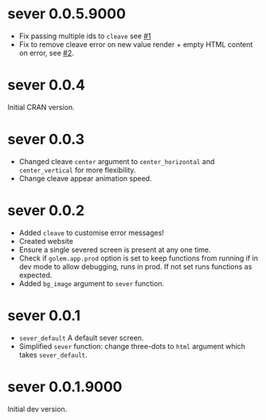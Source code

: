 # sever 0.0.5.9000

* Fix passing multiple ids to `cleave` see [#1](https://github.com/JohnCoene/sever/issues/1)
* Fix to remove cleave error on new value render + empty HTML content on error, see [#2](https://github.com/JohnCoene/sever/issues/2).

# sever 0.0.4

Initial CRAN version.

# sever 0.0.3

- Changed cleave `center` argument to `center_horizontal` and `center_vertical` for more flexibility. 
- Change cleave appear animation speed.

# sever 0.0.2

- Added `cleave` to customise error messages!
- Created website
- Ensure a single severed screen is present at any one time.
- Check if `golem.app.prod` option is set to keep functions from running if in dev mode to allow debugging, runs in prod. If not set runs functions as expected.
- Added `bg_image` argument to `sever` function.

# sever 0.0.1

- `sever_default` A default sever screen.
- Simplified `sever` function: change three-dots to `html` argument which takes `sever_default`.

# sever 0.0.1.9000

Initial dev version.
